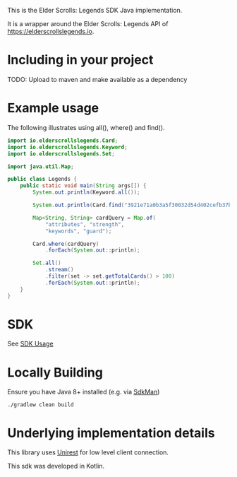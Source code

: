 This is the Elder Scrolls: Legends SDK Java implementation.

It is a wrapper around the Elder Scrolls: Legends API of 
https://elderscrollslegends.io.

# Including in your project

TODO: Upload to maven and make available as a dependency

# Example usage

The following illustrates using all(), where() and find().

```java
import io.elderscrollslegends.Card;
import io.elderscrollslegends.Keyword;
import io.elderscrollslegends.Set;

import java.util.Map;

public class Legends {
	public static void main(String args[]) {
		System.out.println(Keyword.all());

		System.out.println(Card.find("3921e71a0b3a5f30032d54d402cefb37b60aa46e"));

		Map<String, String> cardQuery = Map.of(
			"attributes", "strength",
			"keywords", "guard");

		Card.where(cardQuery)
			.forEach(System.out::println);

		Set.all()
			.stream()
			.filter(set -> set.getTotalCards() > 100)
			.forEach(System.out::println);
	}
}
```
# SDK

See [SDK Usage](SdkUsage.md)

# Locally Building

Ensure you have Java 8+ installed (e.g. via [SdkMan](https://sdkman.io/))

    ./gradlew clean build

# Underlying implementation details

This library uses [Unirest](http://unirest.io/) for low level client connection.

This sdk was developed in Kotlin.
